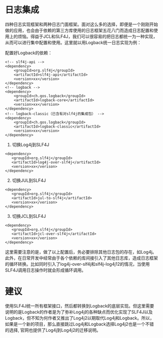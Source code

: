 # 日志集成
四种日志实现框架和两种日志门面框架。面对这么多的选择，即便是一个刚刚开始做的应用，也会由于依赖的第三方库使用的日志框架五花八门而造成日志配置和使用上的烦恼。得益于JCL和SLF4J，我们可以很容易的把日志都统一为一种实现，从而可以进行集中配置和使用。这里就以用Logback统一日志实现为例：

配置好Logback的依赖：
```
<!-- slf4j-api -->
<dependency>
    <groupId>org.slf4j</groupId>
    <artifactId>slf4j-api</artifactId>
    <version>xx</version>
</dependency>
<!-- logback -->
<dependency> 
    <groupId>ch.qos.logback</groupId> 
    <artifactId>logback-core</artifactId> 
    <version>xx</version> 
</dependency>
<!-- logback-classic（已含有对slf4j的集成包） --> 
<dependency> 
    <groupId>ch.qos.logback</groupId> 
    <artifactId>logback-classic</artifactId> 
    <version>xx</version> 
</dependency>
```
1. 切换Log4j到SLF4J
```
<dependency>
   <groupId>org.slf4j</groupId>
   <artifactId>log4j-over-slf4j</artifactId>
   <version>xx</verison>
</dependency>
```
2. 切换JUL到SLF4J
```
<dependency>
   <groupId>org.slf4j</groupId>
   <artifactId>jul-to-slf4j</artifactId>
   <version>xx</verison>
</dependency>
```
3. 切换JCL到SLF4J
```
<dependency>
   <groupId>org.slf4j</groupId>
   <artifactId>jcl-over-slf4j</artifactId>
   <version>xx</verison>
</dependency>
```
这里需要注意的是，做了以上配置后，务必要排除其他日志包的存在，如Log4j。此外，在日常开发中经常由于各个依赖的库间接引入了其他日志库，造成日志框架的循环转换。比如同时引入了log4j-over-slf4j和slf4j-log4j12的情况，当使用SLF4J调用日志操作时就会形成循环调用。


# 建议
使用SLF4J统一所有框架接口，然后都转换到Logback的底层实现。但这里需要说明的是Logback的作者是为了弥补Log4j的各种缺点而优化实现了SLF4J以及Logback，但不知为何作者又推出了Log4j2以期取代Log4j和Logback。所以，如果是一个新的项目，那么直接跳过Log4j和Logback选择Log4j2也是一个不错的选择, 官网也提供了Log4j到Log4j2的迁移说明。